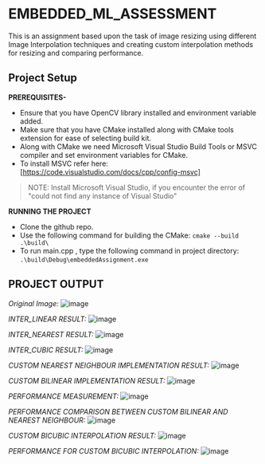 # EMBEDDED_ML_ASSESSMENT

This is an assignment based upon the task of image resizing using different Image Interpolation techniques and creating custom interpolation methods for resizing and comparing performance.

## Project Setup

**PREREQUISITES-**

* Ensure that you have OpenCV library installed and environment variable added.
* Make sure that you have CMake installed along with CMake tools extension for ease of selecting build kit.
* Along with CMake we need Microsoft Visual Studio Build Tools or MSVC compiler and set environment variables for CMake.
* To install MSVC refer here: [https://code.visualstudio.com/docs/cpp/config-msvc]
> NOTE: Install Microsoft Visual Studio, if you encounter the error of "could not find any instance of Visual Studio"

**RUNNING THE PROJECT**

* Clone the github repo.
* Use the following command for building the CMake: `cmake --build .\build\`
* To run main.cpp , type the following command in project directory: `.\build\Debug\embeddedAssignment.exe`
  
## PROJECT OUTPUT
*Original Image:*
![image](https://github.com/Kunal-Bhandari/EMBEDDED_ASSIGNMENT/assets/89692281/55707f27-3274-46bb-99d7-1d2290d973d2)

*INTER_LINEAR RESULT:*
![image](https://github.com/Kunal-Bhandari/EMBEDDED_ASSIGNMENT/assets/89692281/c150f218-164d-4eef-a705-3e84a1a4e5fe)

*INTER_NEAREST RESULT:*
![image](https://github.com/Kunal-Bhandari/EMBEDDED_ASSIGNMENT/assets/89692281/1ce25735-d81f-4f72-a57e-e27d1ceb2e68)

*INTER_CUBIC RESULT:*
![image](https://github.com/Kunal-Bhandari/EMBEDDED_ASSIGNMENT/assets/89692281/e680958d-1e5b-4d04-8df3-5df3582a6a3f)

*CUSTOM NEAREST NEIGHBOUR IMPLEMENTATION RESULT:*
![image](https://github.com/Kunal-Bhandari/EMBEDDED_ASSIGNMENT/assets/89692281/2cc19084-9411-4c37-a183-555b82dc4517)

*CUSTOM BILINEAR IMPLEMENTATION RESULT:*
![image](https://github.com/Kunal-Bhandari/EMBEDDED_ASSIGNMENT/assets/89692281/8ff95f86-7ff9-4ef1-a3b6-8b52f9d818d9)

*PERFORMANCE MEASUREMENT:*
![image](https://github.com/Kunal-Bhandari/EMBEDDED_ASSIGNMENT/assets/89692281/bb5f0c45-ee7f-435f-946d-888268195a5b)

*PERFORMANCE COMPARISON BETWEEN CUSTOM BILINEAR AND NEAREST NEIGHBOUR:*
![image](https://github.com/Kunal-Bhandari/EMBEDDED_ASSIGNMENT/assets/89692281/a6bf8c0c-b230-466b-90bc-cff377355715)

*CUSTOM BICUBIC INTERPOLATION RESULT:*
![image](https://github.com/Kunal-Bhandari/EMBEDDED_ASSIGNMENT/assets/89692281/47b0eb5c-59b0-4a9f-a543-bffb79cd024c)

*PERFORMANCE FOR CUSTOM BICUBIC INTERPOLATION:*
![image](https://github.com/Kunal-Bhandari/EMBEDDED_ASSIGNMENT/assets/89692281/121b733a-030b-4672-95ad-52d55bbbff8d)



